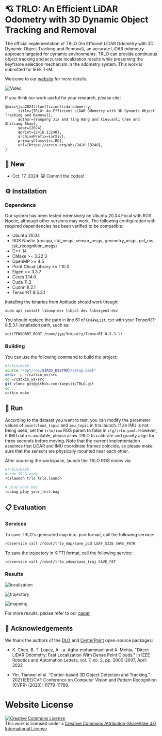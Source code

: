 # :cupid: TRLO: An Efficient LiDAR Odometry with 3D Dynamic Object Tracking and Removal

The official implementation of TRLO (An Efficient LiDAR Odometry with 3D Dynamic Object Tracking and Removal), an accurate LiDAR odometry approach targeted for dynamic environments. TRLO can provide continuous object tracking and accurate localization results while preserving the keyframe selection mechanism in the odometry system. This work is submitted for IEEE T-IM.

Welcome to our [website](https://yaepiii.github.io/TRLO/) for more details.

![Video](./web/resources/TRLO.gif)

If you think our work useful for your research, please cite:

```
@misc{jia2024trloefficientlidarodometry,
      title={TRLO: An Efficient LiDAR Odometry with 3D Dynamic Object Tracking and Removal}, 
      author={Yanpeng Jia and Ting Wang and Xieyuanli Chen and Shiliang Shao},
      year={2024},
      eprint={2410.13240},
      archivePrefix={arXiv},
      primaryClass={cs.RO},
      url={https://arxiv.org/abs/2410.13240}, 
}
```

## :mega: New

- Oct. 17. 2024: :smiley_cat: Commit the codes!

## :gear: Installation

### Dependence

Our system has been tested extensively on Ubuntu 20.04 Focal with ROS Noetic, although other versions may work. The following configuration with required dependencies has been verified to be compatible:

- Ubuntu 20.04
- ROS Noetic (roscpp, std_msgs, sensor_msgs, geometry_msgs, pcl_ros, jsk_recognition_msgs)
- C++ 14
- CMake >= 3.22.3
- OpenMP >= 4.5
- Point Cloud Library >= 1.10.0
- Eigen >= 3.3.7
- Ceres 1.14.0
- Cuda 11.3
- Cudnn 8.2.1
- TensorRT 8.5.3.1

Installing the binaries from Aptitude should work though:

```
sudo apt install libomp-dev libpcl-dev libeigen3-dev 
```

You should replace the path in line 61 of `CMakeList.txt` with your TensorRT-8.5.3.1 installation path, such as:

```
set(TENSORRT_ROOT /home/jyp/3rdparty/TensorRT-8.5.3.1)
```

### Building

You can use the following command to build the project:

```bash
#!/bin/bash
source "/opt/ros/${ROS_DISTRO}/setup.bash"
mkdir -p ~/catkin_ws/src
cd ~/catkin_ws/src
git clone git@github.com:Yaepiii/TRLO.git
cd ..
catkin_make
```

## :running: Run

According to the dataset you want to test, you can modify the parameter values of `pointcloud_topic` and `imu_topic` in trlo.launch. If an IMU is not being used, set the `trlo/imu` ROS param to false in `cfg/trlo.yaml`. However, if IMU data is available, please allow TRLO to calibrate and gravity align for three seconds before moving. Note that the current implementation assumes that LiDAR and IMU coordinate frames coincide, so please make sure that the sensors are physically mounted near each other.

After sourcing the workspace, launch the TRLO ROS nodes via:

```bash
#!/bin/bash
# run TRLO node
roslaunch trlo trlo.launch

# play your bag
rosbag play your_test.bag
```

## :clipboard: Evaluation

### Services

To save TRLO's generated map into .pcd format, call the following service:

```bash
rosservice call /robot/trlo_map/save_pcd LEAF_SIZE SAVE_PATH
```

To save the trajectory in KITTI format, call the following service:

```bash
rosservice call /robot/trlo_odom/save_traj SAVE_PAT
```

### Results

![localization](./web/resources/localization.png)

![trajectory](./web/resources/trajectory.png)

![mapping](./web/resources/mapping.png)

For more results, please refer to our [paper](https://arxiv.org/abs/2410.13240)

## :rose: Acknowledgements

We thank the authors of the [DLO](https://github.com/vectr-ucla/direct_lidar_odometry) and [CenterPoint](https://github.com/tianweiy/CenterPoint) open-source packages:

- K. Chen, B. T. Lopez, A. -a. Agha-mohammadi and A. Mehta, "Direct LiDAR Odometry: Fast Localization With Dense Point Clouds," in IEEE Robotics and Automation Letters, vol. 7, no. 2, pp. 2000-2007, April 2022

- Yin, Tianwei et al. “Center-based 3D Object Detection and Tracking.” 2021 IEEE/CVF Conference on Computer Vision and Pattern Recognition (CVPR) (2020): 11779-11788.



# Website License
<a rel="license" href="http://creativecommons.org/licenses/by-sa/4.0/"><img alt="Creative Commons License" style="border-width:0" src="https://i.creativecommons.org/l/by-sa/4.0/88x31.png" /></a><br />This work is licensed under a <a rel="license" href="http://creativecommons.org/licenses/by-sa/4.0/">Creative Commons Attribution-ShareAlike 4.0 International License</a>.
